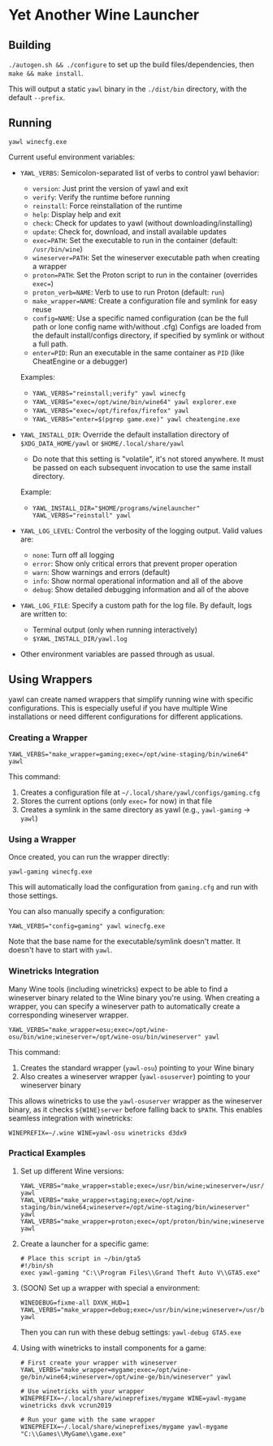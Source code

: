 # Yet Another Wine Launcher

## Building

`./autogen.sh && ./configure` to set up the build files/dependencies, then `make && make install`.

This will output a static `yawl` binary in the `./dist/bin` directory, with the default `--prefix`.

## Running

`yawl winecfg.exe`

Current useful environment variables:

- `YAWL_VERBS`: Semicolon-separated list of verbs to control yawl behavior:

  - `version`: Just print the version of yawl and exit
  - `verify`: Verify the runtime before running
  - `reinstall`: Force reinstallation of the runtime
  - `help`: Display help and exit
  - `check`: Check for updates to yawl (without downloading/installing)
  - `update`: Check for, download, and install available updates
  - `exec=PATH`: Set the executable to run in the container (default: `/usr/bin/wine`)
  - `wineserver=PATH`: Set the wineserver executable path when creating a wrapper
  - `proton=PATH`: Set the Proton script to run in the container (overrides `exec=`)
  - `proton_verb=NAME`: Verb to use to run Proton (default: `run`)
  - `make_wrapper=NAME`: Create a configuration file and symlink for easy reuse
  - `config=NAME`: Use a specific named configuration (can be the full path or lone config name with/without .cfg)
    Configs are loaded from the default install/configs directory, if specified by symlink or without a full path.
  - `enter=PID`: Run an executable in the same container as `PID` (like CheatEngine or a debugger)

  Examples:

  - `YAWL_VERBS="reinstall;verify" yawl winecfg`
  - `YAWL_VERBS="exec=/opt/wine/bin/wine64" yawl explorer.exe`
  - `YAWL_VERBS="exec=/opt/firefox/firefox" yawl`
  - `YAWL_VERBS="enter=$(pgrep game.exe)" yawl cheatengine.exe`

- `YAWL_INSTALL_DIR`: Override the default installation directory of `$XDG_DATA_HOME/yawl` or `$HOME/.local/share/yawl`

  - Do note that this setting is "volatile", it's not stored anywhere. It must be passed on each subsequent invocation to use the same install directory.

  Example:

  - `YAWL_INSTALL_DIR="$HOME/programs/winelauncher" YAWL_VERBS="reinstall" yawl`

- `YAWL_LOG_LEVEL`: Control the verbosity of the logging output. Valid values are:

  - `none`: Turn off all logging
  - `error`: Show only critical errors that prevent proper operation
  - `warn`: Show warnings and errors (default)
  - `info`: Show normal operational information and all of the above
  - `debug`: Show detailed debugging information and all of the above

- `YAWL_LOG_FILE`: Specify a custom path for the log file. By default, logs are written to:

  - Terminal output (only when running interactively)
  - `$YAWL_INSTALL_DIR/yawl.log`

- Other environment variables are passed through as usual.

## Using Wrappers

yawl can create named wrappers that simplify running wine with specific configurations. This is especially useful if you have multiple Wine installations or need different configurations for different applications.

### Creating a Wrapper

```
YAWL_VERBS="make_wrapper=gaming;exec=/opt/wine-staging/bin/wine64" yawl
```

This command:

1. Creates a configuration file at `~/.local/share/yawl/configs/gaming.cfg`
2. Stores the current options (only `exec=` for now) in that file
3. Creates a symlink in the same directory as yawl (e.g., `yawl-gaming` → `yawl`)

### Using a Wrapper

Once created, you can run the wrapper directly:

```
yawl-gaming winecfg.exe
```

This will automatically load the configuration from `gaming.cfg` and run with those settings.

You can also manually specify a configuration:

```
YAWL_VERBS="config=gaming" yawl winecfg.exe
```

Note that the base name for the executable/symlink doesn't matter. It doesn't have to start with `yawl`.

### Winetricks Integration

Many Wine tools (including winetricks) expect to be able to find a wineserver binary related to the Wine binary you're using. When creating a wrapper, you can specify a wineserver path to automatically create a corresponding wineserver wrapper.

```
YAWL_VERBS="make_wrapper=osu;exec=/opt/wine-osu/bin/wine;wineserver=/opt/wine-osu/bin/wineserver" yawl
```

This command:

1. Creates the standard wrapper (`yawl-osu`) pointing to your Wine binary
2. Also creates a wineserver wrapper (`yawl-osuserver`) pointing to your wineserver binary

This allows winetricks to use the `yawl-osuserver` wrapper as the wineserver binary, as it checks `${WINE}server` before falling back to `$PATH`. This enables seamless integration with winetricks:

```
WINEPREFIX=~/.wine WINE=yawl-osu winetricks d3dx9
```

### Practical Examples

1. Set up different Wine versions:

   ```
   YAWL_VERBS="make_wrapper=stable;exec=/usr/bin/wine;wineserver=/usr/bin/wineserver" yawl
   YAWL_VERBS="make_wrapper=staging;exec=/opt/wine-staging/bin/wine64;wineserver=/opt/wine-staging/bin/wineserver" yawl
   YAWL_VERBS="make_wrapper=proton;exec=/opt/proton/bin/wine;wineserver=/opt/proton/bin/wineserver" yawl
   ```

2. Create a launcher for a specific game:

   ```
   # Place this script in ~/bin/gta5
   #!/bin/sh
   exec yawl-gaming "C:\\Program Files\\Grand Theft Auto V\\GTA5.exe"
   ```

3. (SOON) Set up a wrapper with special a environment:

   ```
   WINEDEBUG=fixme-all DXVK_HUD=1 YAWL_VERBS="make_wrapper=debug;exec=/usr/bin/wine;wineserver=/usr/bin/wineserver" yawl
   ```

   Then you can run with these debug settings: `yawl-debug GTA5.exe`

4. Using with winetricks to install components for a game:

   ```
   # First create your wrapper with wineserver
   YAWL_VERBS="make_wrapper=mygame;exec=/opt/wine-ge/bin/wine64;wineserver=/opt/wine-ge/bin/wineserver" yawl

   # Use winetricks with your wrapper
   WINEPREFIX=~/.local/share/wineprefixes/mygame WINE=yawl-mygame winetricks dxvk vcrun2019

   # Run your game with the same wrapper
   WINEPREFIX=~/.local/share/wineprefixes/mygame yawl-mygame "C:\\Games\\MyGame\\game.exe"
   ```
